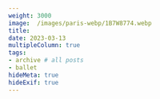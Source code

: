 ```yaml
---
weight: 3000
image:  /images/paris-webp/1B7W8774.webp
title:
date: 2023-03-13
multipleColumn: true
tags:
- archive # all posts
- ballet
hideMeta: true
hideExif: true
---
```

